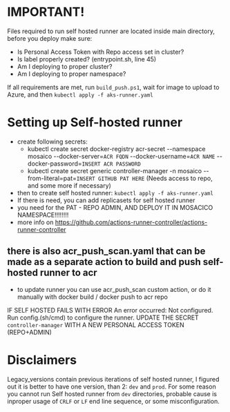 # IMPORTANT!
Files required to run self hosted runner are located inside main directory, before you deploy make sure:
- Is Personal Access Token with Repo access set in cluster?
- Is label properly created? (entrypoint.sh, line 45)
- Am I deploying to proper cluster?
- Am I deploying to proper namespace?

If all requirements are met, run `build_push.ps1`, wait for image to upload to Azure, and then `kubectl apply -f aks-runner.yaml`


# Setting up Self-hosted runner
- create following secrets:
  * kubectl create secret docker-registry acr-secret --namespace mosaico --docker-server=`ACR FQDN` --docker-username=`ACR NAME` --docker-password=`INSERT ACR PASSWORD`
  * kubectl create secret generic controller-manager -n mosaico --from-literal=pat=`INSERT GITHUB PAT HERE` (Needs access to repo, and some more if necessary)
- then to create self hosted runner: `kubectl apply -f aks-runner.yaml`
- If there is need, you can add replicasets for self hosted runner
- you need for the PAT - REPO ADMIN, AND DEPLOY IT IN MOSACICO NAMESPACE!!!!!!!!
- more info on https://github.com/actions-runner-controller/actions-runner-controller
## there is also acr_push_scan.yaml that can be made as a separate action to build and push self-hosted runner to acr
- to update runner you can use acr_push_scan custom action, or do it manually with docker build / docker push to acr repo

IF SELF HOSTED FAILS WITH ERROR An error occurred: Not configured. Run config.(sh/cmd) to configure the runner. 
UPDATE THE SECRET `controller-manager` WITH A NEW PERSONAL ACCESS TOKEN (REPO+ADMIN)

# Disclaimers
Legacy_versions contain previous iterations of self hosted runner, I figured out it is better to have one version, than 2: `dev` and `prod`.
For some reason you cannot run Self hosted runner from `dev` directories, probable cause is inproper usage of `CRLF` or `LF` end line sequence, or some misconfiguration.